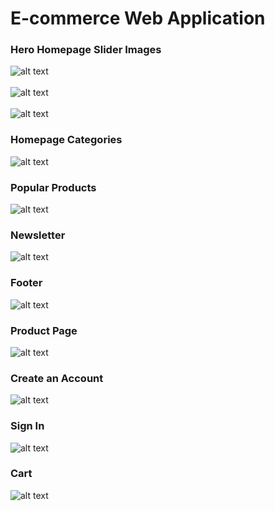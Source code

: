 # E-commerce Web Application 


### Hero Homepage Slider Images
![alt text](https://github.com/breebrowder/test_react-app/blob/main/img/img(1).png)<br />
<br />
![alt text](https://github.com/breebrowder/test_react-app/blob/main/img/img(2).png)
<br />
<br />
![alt text](https://github.com/breebrowder/test_react-app/blob/main/img/img(3).png)



### Homepage Categories 
![alt text](https://github.com/breebrowder/test_react-app/blob/main/img/img(4).png)


### Popular Products
![alt text](https://github.com/breebrowder/test_react-app/blob/main/img/img(6).png)


### Newsletter
![alt text](https://github.com/breebrowder/test_react-app/blob/main/img/img(5).png)


### Footer
![alt text](https://github.com/breebrowder/test_react-app/blob/main/img/img(7).png)

### Product Page
![alt text](https://github.com/breebrowder/test_react-app/blob/main/img/img(8).png)

### Create an Account
![alt text](https://github.com/breebrowder/test_react-app/blob/main/img/img(9).png)

### Sign In
![alt text](https://github.com/breebrowder/test_react-app/blob/main/img/img(10).png)

### Cart
![alt text](https://github.com/breebrowder/test_react-app/blob/main/img/img(11).png)